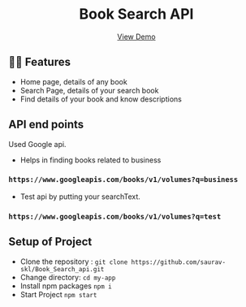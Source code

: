 <h1 align="center">
  Book Search API
</h1>
<p align="center"> <a href="https://book-search-apitest.netlify.app/search" target="blank">View Demo</a></p>

## 🚀🚀 Features

- Home page, details of any book
- Search Page, details of your search book
- Find details of your book and know descriptions

## API end points

Used Google api.

- Helps in finding books related to business

### `https://www.googleapis.com/books/v1/volumes?q=business`

- Test api by putting your searchText.

### `https://www.googleapis.com/books/v1/volumes?q=test`

## Setup of Project
- Clone  the repository : 
`git clone https://github.com/saurav-skl/Book_Search_api.git` 
- Change directory:
  `cd my-app`
- Install npm packages
  `npm i`
- Start Project
  `npm start`
